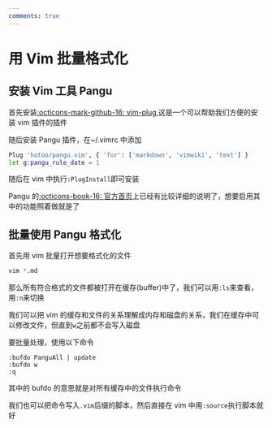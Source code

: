 ```yaml
---
comments: true
---
```


# 用 Vim 批量格式化

## 安装 Vim 工具 Pangu

首先安装[:octicons-mark-github-16: vim-plug](),这是一个可以帮助我们方便的安装 vim 插件的插件

随后安装 Pangu 插件，在~/.vimrc 中添加

```bash
Plug 'hotoo/pangu.vim', { 'for': ['markdown', 'vimwiki', 'text'] }
let g:pangu_rule_date = 1
```

随后在 vim 中执行`:PlugInstall`即可安装

Pangu 的[:octicons-book-16: 官方首页](https://github.com/hotoo/pangu.vim)上已经有比较详细的说明了，想要启用其中的功能照着做就是了

## 批量使用 Pangu 格式化

首先用 vim 批量打开想要格式化的文件

```bash
vim *.md
```

那么所有符合格式的文件都被打开在缓存(buffer)中了，我们可以用`:ls`来查看，用`:n`来切换

我们可以把 vim 的缓存和文件的关系理解成内存和磁盘的关系，我们在缓存中可以修改文件，但直到`w`之前都不会写入磁盘

要批量处理，使用以下命令
```vim
:bufdo PanguAll | update
:bufdo w
:q
```

其中的 bufdo 的意思就是对所有缓存中的文件执行命令

我们也可以把命令写入`.vim`后缀的脚本，然后直接在 vim 中用`:source`执行脚本就好
